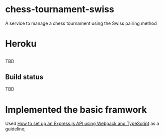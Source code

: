 # chess-tournament-swiss
A service to manage a chess tournament using the Swiss pairing method

# Heroku
## 
TBD

## Build status
TBD

# Implemented the basic framwork
Used [How to set up an Express.js API using Webpack and TypeScript](https://medium.com/the-andela-way/how-to-set-up-an-express-api-using-webpack-and-typescript-69d18c8c4f52) as a guideline;
